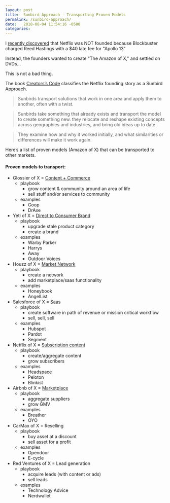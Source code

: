 ```yaml
---
layout: post
title:  Sunbird Approach - Transporting Proven Models
permalink: /sunbird-approach/
date:   2018-08-04 11:54:16 -0500
categories:
---
```


I [recently discovered](https://twitter.com/jhoff/status/1024103136536014853) that Netflix was NOT founded because Blockbuster charged Reed Hastings with a $40 late fee for "Apollo 13"

Instead, the founders wanted to create "The Amazon of X," and settled on DVDs...

This is not a bad thing.

The book [Creators’s Code](https://www.amazon.com/Creators-Code-Essential-Extraordinary-Entrepreneurs/dp/1451666071) classifies the Netflix founding story as a Sunbird Approach.

> Sunbirds transport solutions that work in one area and apply them to another, often with a twist. 

> Sunbirds take something that already exists and transport the model to create something new. they relocate and reshape existing concepts across geographies and industries, and bring old ideas up to date. 

> They examine how and why it worked initially, and what similarities or differences will make it work again. 

Here’s a list of proven models (Amazon of X) that can be transported to other markets. 


#### Proven models to transport:

* Glossier of X = [Content + Commerce](https://www.inc.com/emily-canal/glossier-2017-company-of-the-year-nominee.html)
	* playbook
		* grow content & community around an area of life
		* sell stuff and/or services to community 
	* examples
		* Goop
		* DrAxe
* Yeti of X = [Direct to Consumer Brand](https://www.businessinsider.com/online-direct-to-consumer-brands-with-retail-stores-locations-2018-2)
	* playbook
		* upgrade stale product category
		* create a brand
	* examples
		* Warby Parker
		* Harrys
		* Away
		* Outdoor Voices
* Houzz of X = [Market Network](https://www.nfx.com/post/10-years-about-market-networks)
	* playbook
		* create a network
		* add marketplace/saas functionality
	* examples
		* Honeybook
		* AngelList
* Salesforce of X = [Saas](https://twitter.com/davidcummings/status/1019549219630305285)
	* playbook
		* create software in path of revenue or mission critical workflow
		* sell, sell, sell
	* examples
		* Hubspot
		* Pardot
		* Segment
* Netflix of X = [Subscription content](https://www.inc.com/magazine/201605/kris-frieswick/peloton-studio-cycling-home-fitness.html)
	* playbook
		* create/aggregate content
		* grow subscribers
	* examples
		* Headspace
		* Peloton
		* Blinkist
* Airbnb of X = [Marketplace](https://andrewchen.co/marketplace-startups-best-essays/)
	* playbook
		* aggregate suppliers
		* grow GMV
	* examples
		* Breather
		* OYO
* CarMax of X = Reselling
	* playbook
		* buy asset at a discount
		* sell asset for a profit
	* examples
		* Opendoor
		* E-cycle 
* Red Ventures of X = Lead generation
	* playbook
		* acquire leads (with content or ads)
		* sell leads
	* examples
		* Technology Advice
		* Nerdwallet

